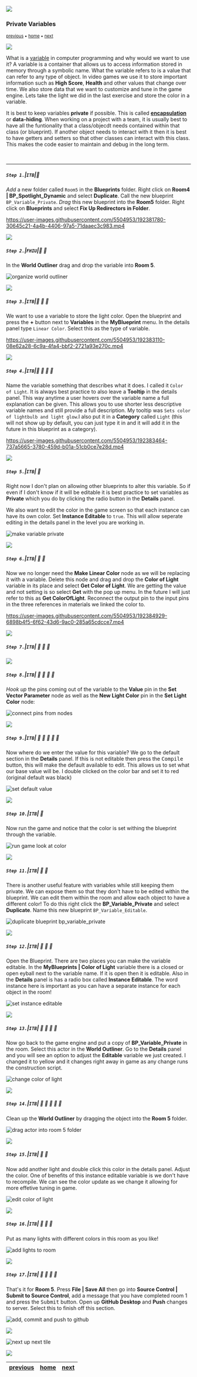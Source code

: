 ![](../images/line3.png)

### Private Variables

<sub>[previous](../dynamic-materials/README.md#user-content-dynamic-materials) • [home](../README.md#user-content-ue4-blueprints) • [next](../components/README.md#user-content-components)</sub>

![](../images/line3.png)

What is a [variable](https://en.wikipedia.org/wiki/Variable_(computer_science)) in computer programming and why would we want to use it? A variable is a container that allows us to access information stored in memory through a symbolic name. What the variable refers to is a value that can refer to any type of object. In video games we use it to store important information such as **High Score**, **Health** and other values that change over time. We also store data that we want to customize and tune in the game engine. Lets take the light we did in the last exercise and store the color in a variable.

It is best to keep variables **private** if possible. This is called **[encapsulation](https://en.wikipedia.org/wiki/Encapsulation_(computer_programming))** or **data-hiding**. When working on a project with a team, it is usually best to have all the funtionality that a class/objecdt needs contained within that class (or blueprint). If another object needs to interact with it then it is best to have getters and setters so that other classes can interact with this class. This makes the code easier to maintain and debug in the long term.

<br>

---


##### `Step 1.`\|`ITB`|:small_blue_diamond:

*Add* a new folder called `Room5` in the **Blueprints** folder.  Right click on **Room4 | BP_Spotlight_Dynamic** and select **Duplicate**.  Call the new blueprint `BP_Variable_Private`. *Drag* this new blueprint into the **Room5** folder. Right click on **Blueprints** and select **Fix Up Redirectors in Folder**.

https://user-images.githubusercontent.com/5504953/192381780-30645c21-4a4b-4406-97a5-71daaec3c983.mp4

![](../images/line2.png)

##### `Step 2.`\|`FHIU`|:small_blue_diamond: :small_blue_diamond: 

In the **World Outliner** drag and drop the variable into **Room 5**.

![organize world outliner](images/DragAndDropIntoRm5.png)

![](../images/line2.png)

##### `Step 3.`\|`ITB`|:small_blue_diamond: :small_blue_diamond: :small_blue_diamond:

We want to use a variable to store the light color. Open the blueprint and press the **+** button next to **Variables** in the **MyBlueprint** menu. In the details panel type `Linear Color`. Select this as the type of variable.

https://user-images.githubusercontent.com/5504953/192383110-08e62a28-6c9a-4fa4-bbf2-2721a93e270c.mp4

![](../images/line2.png)

##### `Step 4.`\|`ITB`|:small_blue_diamond: :small_blue_diamond: :small_blue_diamond: :small_blue_diamond:

Name the variable something that describes what it does. I called it `Color of Light`. It is always best practice to also leave a **Tooltip** in the details panel. This way anytime a user hovers over the variable name a full explanation can be given. This allows you to use shorter less descriptive variable names and still provide a full description. My tooltip was `Sets color of lightbulb and light glow`.I also put it in a **Category** called `Light` (this will not show up by default, you can just type it in and it will add it in the future in this blueprint as a category). 

https://user-images.githubusercontent.com/5504953/192383464-737a5665-3780-459d-b01a-51cb0ce7e28d.mp4

![](../images/line2.png)

##### `Step 5.`\|`ITB`| :small_orange_diamond:

Right now I don't plan on allowing other blueprints to alter this variable. So if even if I don't know if it will be editable it is best practice to set variables as **Private** which you do by clicking the radio button in the **Details** panel.

We also want to edit the color in the game screen so that each instance can have its own color.  Set **Instance Editable** to `true`.  This will allow seperate editing in the details panel in the level you are working in.

![make variable private](images/MakeVariablePrivate.png)

![](../images/line2.png)

##### `Step 6.`\|`ITB`| :small_orange_diamond: :small_blue_diamond:

Now we no longer need the **Make Linear Color** node as we will be replacing it with a variable. Delete this node and drag and drop the **Color of Light** variable in its place and select **Get Color of Light**. We are getting the value and not setting is so select **Get** with the pop up menu.  In the future I will just refer to this as **Get ColorOfLight**. Reconnect the output pin to the input pins in the three references in materials we linked the color to.

https://user-images.githubusercontent.com/5504953/192384929-6898b4f5-6f62-43d6-9ac0-285a65cdcce7.mp4

![](../images/line2.png)

##### `Step 7.`\|`ITB`| :small_orange_diamond: :small_blue_diamond: :small_blue_diamond:



![](../images/line2.png)

##### `Step 8.`\|`ITB`| :small_orange_diamond: :small_blue_diamond: :small_blue_diamond: :small_blue_diamond:

*Hook up* the pins coming out of the variable to the **Value** pin in the **Set Vector Parameter** node as well as the **New Light Color** pin in the **Set Light Color** node:

![connect pins from nodes](images/ConnectColorOfLightPinRm5.jpg)

![](../images/line2.png)

##### `Step 9.`\|`ITB`| :small_orange_diamond: :small_blue_diamond: :small_blue_diamond: :small_blue_diamond: :small_blue_diamond:

Now where do we enter the value for this variable? We go to the default section in the **Details** panel. If this is not editable then press the <kbd>Compile</kbd> button, this will make the default available to edit. This allows us to set what our base value will be. I double clicked on the color bar and set it to red (original default was black)

![set default value](images/SetDefaultValueToRedDetailsPanel.jpg)

![](../images/line2.png)

##### `Step 10.`\|`ITB`| :large_blue_diamond:

Now run the game and notice that the color is set withing the blueprint through the variable.

![run game look at color](images/VariableControlsColorOfLightRm5.jpg)

![](../images/line2.png)

##### `Step 11.`\|`ITB`| :large_blue_diamond: :small_blue_diamond: 

There is another useful feature with variables while still keeping them private. We can expose them so that they don't have to be edited within the blueprint. We can edit them within the room and allow each object to have a different color! To do this right click the **BP_Variable_Private** and select **Duplicate**. Name this new blueprint `BP_Variable_Editable`.

![duplicate blueprint bp_variable_private](images/DuplicateVariablePrivateRm5.jpg)

![](../images/line2.png)


##### `Step 12.`\|`ITB`| :large_blue_diamond: :small_blue_diamond: :small_blue_diamond: 

Open the Blueprint. There are two places you can make the variable editable. In the **MyBlueprints | Color of Light** variable there is a closed or open eyball next to the variable name. If it is open then it is editable. Also in the **Details** panel is has a radio box called **Instance Editable**. The word instance here is important as you can have a separate instance for each object in the room!

![set instance editable](images/InstanceEditableRm5.jpg)

![](../images/line2.png)

##### `Step 13.`\|`ITB`| :large_blue_diamond: :small_blue_diamond: :small_blue_diamond:  :small_blue_diamond: 

Now go back to the game engine and put a copy of **BP_Variable_Private** in the room. Select this actor in the **World Outliner**. Go to the **Details** panel and you will see an option to adjust the **Editable** variable we just created. I changed it to yellow and it changes right away in game as any change runs the construction script.

![change color of light](images/NewLightInSceneEditableRm5.jpg)

![](../images/line2.png)

##### `Step 14.`\|`ITB`| :large_blue_diamond: :small_blue_diamond: :small_blue_diamond: :small_blue_diamond:  :small_blue_diamond: 

Clean up the **World Outliner** by dragging the object into the **Room 5** folder.

![drag actor into room 5 folder](images/CleanUpRm5.jpg)

![](../images/line2.png)

##### `Step 15.`\|`ITB`| :large_blue_diamond: :small_orange_diamond: 

Now add another light and double click this color in the details panel. Adjust the color. One of benefits of this instance editable variable is we don't have to recompile. We can see the color update as we change it allowing for more effetive tuning in game.

![edit color of light](images/LiveEditColorOfLightRm5.jpg)

![](../images/line2.png)

##### `Step 16.`\|`ITB`| :large_blue_diamond: :small_orange_diamond:   :small_blue_diamond: 

Put as many lights with different colors in this room as you like!

![add lights to room](images/ThreeLightRm5.jpg)

![](../images/line2.png)

##### `Step 17.`\|`ITB`| :large_blue_diamond: :small_orange_diamond: :small_blue_diamond: :small_blue_diamond:

That's it for **Room 5**. Press **File | Save All** then go into **Source Control | Submit to Source Control**, add a message that you have completed room 1 and press the <kbd>Submit</kbd> button. Open up **GitHub Desktop** and **Push** changes to server. Select this to finish off this section.

![add, commit and push to github](images/Room5GitHub.jpg)

![](../images/line.png)

<!-- <img src="https://via.placeholder.com/1000x100/45D7CA/000000/?text=Next Up - Components"> -->

![next up next tile](images/banner.png)

![](../images/line.png)

| [previous](../dynamic-materials/README.md#user-content-dynamic-materials)| [home](../README.md#user-content-ue4-blueprints) | [next](../components/README.md#user-content-components)|
|---|---|---|
